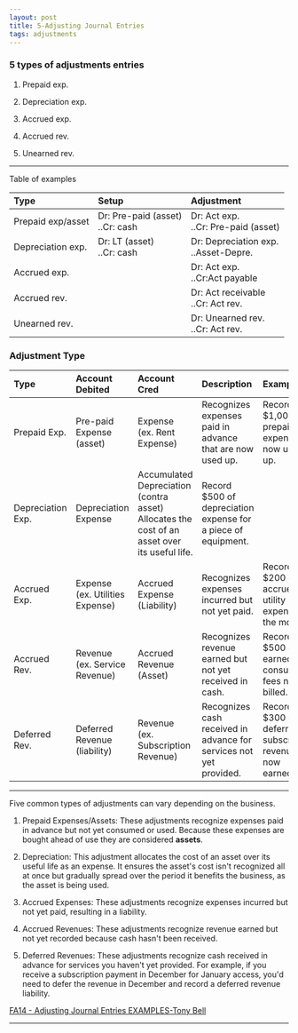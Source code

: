 ```yaml
---
layout: post
title: 5-Adjusting Journal Entries
tags: adjustments
---
```


### 5 types of adjustments entries

1. Prepaid exp.

2. Depreciation exp.

3. Accrued exp.

4. Accrued rev.

5. Unearned rev.

---

Table of examples

| Type | Setup | Adjustment |
|:-----|:------|:-----------|
| Prepaid exp/asset | Dr: Pre-paid (asset)<br> ..Cr: cash| Dr: Act exp.<br> ..Cr: Pre-paid (asset)|
| Depreciation exp. | Dr: LT (asset)<br> ..Cr: cash| Dr: Depreciation exp.<br> ..Asset-Depre.|
| Accrued exp. | |  Dr: Act exp.<br> ..Cr:Act payable|
| Accrued rev. | |  Dr: Act receivable<br> ..Cr: Act rev.|
| Unearned rev. | |  Dr: Unearned rev.<br> ..Cr: Act rev.|

### Adjustment Type

| Type | Account Debited | Account Cred | Description | Example |
|:-----|:----------------|:-----------------|:------------|:--------|
| Prepaid Exp. | Pre-paid Expense (asset) | Expense<br>(ex. Rent Expense) | Recognizes expenses paid in advance that are now used up. | Record $1,000 of prepaid rent expense now used up. |
| Depreciation Exp. | Depreciation Expense | Accumulated Depreciation (contra asset)	Allocates the cost of an asset over its useful life. | Record $500 of depreciation expense for a piece of equipment. |
| Accrued Exp. | Expense<br>(ex. Utilities Expense) | Accrued Expense (Liability) | Recognizes expenses incurred but not yet paid. | Record $200 of accrued utility expense for the month. |
| Accrued Rev. | Revenue<br>(ex. Service Revenue) | Accrued Revenue (Asset) | Recognizes revenue earned but not yet received in cash. | Record $500 of earned consulting fees not yet billed. |
| Deferred Rev. | Deferred Revenue (liability) | Revenue<br>(ex. Subscription Revenue) | Recognizes cash received in advance for services not yet provided. | Record $300 of deferred subscription revenue now earned.


---

Five common types of adjustments can vary depending on the business. 


1. Prepaid Expenses/Assets: These adjustments recognize expenses paid in advance but not yet consumed or used. Because these expenses are bought ahead of use they are considered **assets**.

1. Depreciation: This adjustment allocates the cost of an asset over its useful life as an expense. It ensures the asset's cost isn't recognized all at once but gradually spread over the period it benefits the business, as the asset is being used.

2. Accrued Expenses: These adjustments recognize expenses incurred but not yet paid, resulting in a liability. 

1. Accrued Revenues: These adjustments recognize revenue earned but not yet recorded because cash hasn't been received. 

1. Deferred Revenues: These adjustments recognize cash received in advance for services you haven't yet provided. For example, if you receive a subscription payment in December for January access, you'd need to defer the revenue in December and record a deferred revenue liability.


[FA14 - Adjusting Journal Entries EXAMPLES-Tony Bell](https://www.youtube.com/watch?v=gkqoIqeiCsU)

---
